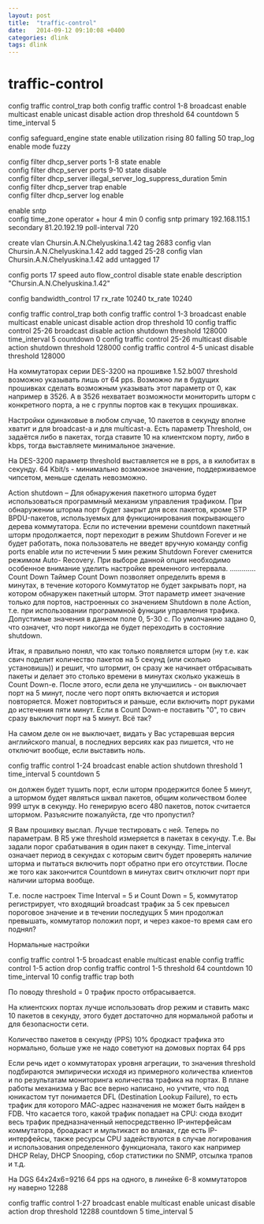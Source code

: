 ```yaml
---
layout: post
title:  "traffic-control"
date:   2014-09-12 09:10:08 +0400
categories: dlink
tags: dlink
---
```


# traffic-control
config traffic control_trap both
config traffic control 1-8 broadcast enable multicast enable unicast disable action drop threshold 64 countdown 5 time_interval 5



config safeguard_engine state enable utilization rising 80 falling 50 trap_log enable mode fuzzy

config filter dhcp_server ports 1-8 state enable                              
config filter dhcp_server ports 9-10 state disable                            
config filter dhcp_server illegal_server_log_suppress_duration 5min            
config filter dhcp_server trap enable                                          
config filter dhcp_server log enable 

enable sntp                                                                    
config time_zone operator + hour 4 min 0
config sntp primary 192.168.115.1 secondary 81.20.192.19 poll-interval 720


create vlan Chursin.A.N.Chelyuskina.1.42 tag 2683
config vlan Chursin.A.N.Chelyuskina.1.42 add tagged 25-28
config vlan Chursin.A.N.Chelyuskina.1.42 add untagged 17 

config ports 17 speed auto flow_control disable state enable description "Chursin.A.N.Chelyuskina.1.42"

config bandwidth_control 17 rx_rate 10240 tx_rate 10240


config traffic control_trap both
config traffic control 1-3 broadcast enable multicast enable unicast disable action drop threshold 10
config traffic control 25-26 broadcast disable action shutdown threshold 128000 time_interval 5 countdown 0
config traffic control 25-26 multicast disable action shutdown threshold 128000
config traffic control 4-5 unicast disable threshold 128000

На коммутаторах серии DES-3200 на прошивке 1.52.b007 threshold возможно указывать лишь от 64 pps. Возможно ли в будущих прошивках сделать возможным указывать этот параметр от 0, как например в 3526.
А в 3526 нехватает возможности мониторить шторм с конкретного порта, а не с группы портов как в текущих прошивках.

Настройки одинаковые в любом случае, 10 пакетов в секунду вполне хватит и для broadcast-а и для multicast-а.
Есть параметр Threshold, он задаётся либо в пакетах, тогда ставите 10 на клиентском порту, либо в kbps, тогда выставляете минимальное значение.

На DES-3200 параметр threshold выставляется не в pps, а в килобитах в секунду. 
64 Kbit/s - минимально возможное значение, поддерживаемое чипсетом, меньше сделать невозможно.


Action
shutdown – Для обнаружения пакетного шторма будет использоваться
программный механизм управления трафиком. При обнаружении шторма
порт будет закрыт для всех пакетов, кроме STP BPDU-пакетов,
используемых для функционирования покрывающего дерева коммутатора.
Если по истечении времени countdown пакетный шторм продолжается, порт
переходит в режим Shutdown Forever и не будет работать, пока пользователь
не введет вручную команду config ports enable или по истечении 5 мин
режим Shutdown Forever сменится режимом Auto- Recovery. При выборе
данной опции необходимо особенное внимание уделить настройке
временного интервала.
.............
Count Down Таймер Count Down позволяет определить время в минутах, в течение
которого Коммутатор не будет закрывать порт, на котором обнаружен
пакетный шторм. Этот параметр имеет значение только для портов,
настроенных со значением Shutdown в поле Action, т.е. при использовании
программной функции управления трафика. Допустимые значения в данном
поле 0, 5-30 с. По умолчанию задано 0, что означет, что порт никогда не
будет переходить в состояние shutdown.


Итак, я правильно понял, что как только появляется шторм (ну т.е. как свич поделит количество пакетов на 5 секунд (или сколько установишь)) и решит, 
что штормит, он сразу же начинает отбрасывать пакеты и делает это столько времени в минутах сколько укажешь в Count Down-е. 
После этого, если дела не улучшились - он выключает порт на 5 минут, после чего порт опять включается и история повторяется. Может повториться и раньше, если включить порт руками до истечения пяти минут. 
Если в Count Down-е поставить "0", то свич сразу выключит порт на 5 минут. Всё так?

На самом деле он не выключает, 
видать у Вас устаревшая версия английского manual, 
в последних версиях как раз пишется, что не отключит вообще, если выставить ноль.

config traffic control 1-24 broadcast enable action shutdown threshold 1 time_interval 5 countdown 5

он должен будет тушить порт, если шторм продержится более 5 минут, а штормом будет являться шквал пакетов, 
общим количеством более 999 штук в секунду. 
Но генерирую всего 480 пакетов, поток считается штормом. Разъясните пожалуйста, где что пропустил? 

Я Вам прошивку выслал. Лучше тестировать с ней. Теперь по параметрам. В R5 уже threshold измеряется в пакетах в секунду. 
Т.е. Вы задали порог срабатывания в один пакет в секунду. 
Time_interval означает период в секундах с которым свитч будет проверять наличие шторма и пытаться включить порт обратно при его отсутствии. 
После же того как закончится Countdown в минутах свитч отключит порт при наличии шторма вообще.


Т.е. после настроек Time Interval = 5 и Count Down = 5, коммутатор регистрирует, что входящий broadcast трафик за 5 сек превысел пороговое значение и в течении последущих 5 мин продолжал превышать,
 коммутатор положил порт, и через какое-то время сам его поднял?

Нормальные настройки

config traffic control 1-5 broadcast enable multicast enable
config traffic control 1-5 action drop
config traffic control 1-5 threshold 64 countdown 10 time_interval 10
config traffic trap both

По поводу threshold = 0 трафик просто отбрасывается.

На клиентских портах лучше использовать drop режим и ставить макс 10 пакетов в секунду, этого будет достаточно для нормальной работы и для безопасности сети.




Количество пакетов в секунду (PPS)
10% бродкаст трафика это нормально, больше уже не надо
советуют на домовых портах 64 pps 


Если речь идет о коммутаторах уровня агрегации, то значения threshold подбираются эмпирически исходя из примерного количества клиентов и по результатам мониторинга количества трафика на портах. В плане работы механизма у Вас все верно написано, но учтите, что под юникастом тут понимается DFL (Destination Lookup Failure), то есть трафик для которого МАС-адрес назначения не может быть найден в FDB.
Что касается того, какой трафик попадает на CPU: сюда входит весь трафик предназначенный непосредственно IP-интерфейсам коммутатора, броадкаст и мультикаст во вланах, где есть IP-интерфейсы, также ресурсы CPU задействуются в случае логирования и использования определенного функционала, такого как например DHCP Relay, DHCP Snooping, сбор статистики по SNMP, отсылка трапов и т.д.



На DGS
64x24x6=9216
64 pps на одного, в линейке 6-8 коммутаторов
ну наверно 12288


config traffic control  1-27 broadcast enable multicast enable unicast disable action drop threshold 12288 countdown 5 time_interval 5

